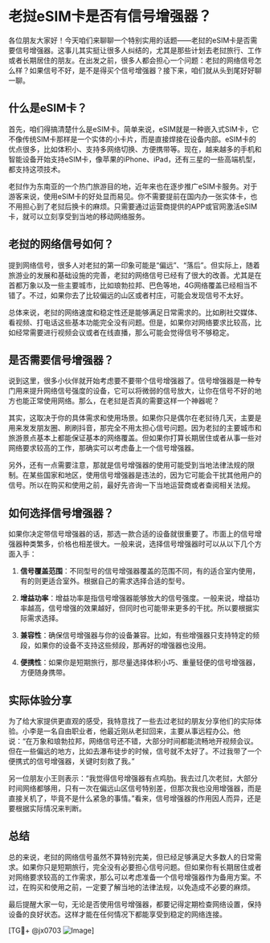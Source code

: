 # 老挝eSIM卡是否有信号增强器？

各位朋友大家好！今天咱们来聊聊一个特别实用的话题——老挝的eSIM卡是否需要信号增强器。这事儿其实挺让很多人纠结的，尤其是那些计划去老挝旅行、工作或者长期居住的朋友。在出发之前，很多人都会担心一个问题：老挝的网络信号怎么样？如果信号不好，是不是得买个信号增强器？接下来，咱们就从头到尾好好聊一聊。

## 什么是eSIM卡？

首先，咱们得搞清楚什么是eSIM卡。简单来说，eSIM就是一种嵌入式SIM卡，它不像传统SIM卡那样是一个实体的小卡片，而是直接焊接在设备内部。eSIM卡的优点很多，比如体积小、支持多网络切换、方便携带等。现在，越来越多的手机和智能设备开始支持eSIM卡，像苹果的iPhone、iPad，还有三星的一些高端机型，都支持这项技术。

老挝作为东南亚的一个热门旅游目的地，近年来也在逐步推广eSIM卡服务。对于游客来说，使用eSIM卡的好处显而易见。你不需要提前在国内办一张实体卡，也不用担心到了老挝后换卡的麻烦。只需要通过运营商提供的APP或官网激活eSIM卡，就可以立刻享受到当地的移动网络服务。

## 老挝的网络信号如何？

提到网络信号，很多人对老挝的第一印象可能是“偏远”、“落后”。但实际上，随着旅游业的发展和基础设施的完善，老挝的网络信号已经有了很大的改善。尤其是在首都万象以及一些主要城市，比如琅勃拉邦、巴色等地，4G网络覆盖已经相当不错了。不过，如果你去了比较偏远的山区或者村庄，可能会发现信号不太好。

总体来说，老挝的网络速度和稳定性还是能够满足日常需求的。比如刷社交媒体、看视频、打电话这些基本功能完全没有问题。但是，如果你对网络要求比较高，比如经常需要进行视频会议或者在线直播，那么可能会觉得信号不够稳定。

## 是否需要信号增强器？

说到这里，很多小伙伴就开始考虑要不要带个信号增强器了。信号增强器是一种专门用来提升网络信号强度的设备，它可以将微弱的信号放大，让你在信号不好的地方也能正常使用网络。那么，在老挝是否真的需要这样一个神器呢？

其实，这取决于你的具体需求和使用场景。如果你只是偶尔在老挝待几天，主要是用来发发朋友圈、刷刷抖音，那完全不用太担心信号问题。因为老挝的主要城市和旅游景点基本上都能保证基本的网络覆盖。但如果你打算长期居住或者从事一些对网络要求较高的工作，那确实可以考虑备上一个信号增强器。

另外，还有一点需要注意，那就是信号增强器的使用可能受到当地法律法规的限制。在某些国家和地区，使用信号增强器是违法的，因为它可能会干扰其他用户的信号。所以在购买和使用之前，最好先咨询一下当地运营商或者查阅相关法规。

## 如何选择信号增强器？

如果你决定带信号增强器的话，那选一款合适的设备就很重要了。市面上的信号增强器种类繁多，价格也相差很大。一般来说，选择信号增强器时可以从以下几个方面入手：

1. **信号覆盖范围**：不同型号的信号增强器覆盖的范围不同，有的适合室内使用，有的则更适合室外。根据自己的需求选择合适的型号。
   
2. **增益功率**：增益功率是指信号增强器能够放大的信号强度。一般来说，增益功率越高，信号增强的效果越好，但同时也可能带来更多的干扰。所以要根据实际需求选择。

3. **兼容性**：确保信号增强器与你的设备兼容。比如，有些增强器只支持特定的频段，如果你的设备不支持这些频段，那再好的增强器也没用。

4. **便携性**：如果你是短期旅行，那尽量选择体积小巧、重量轻便的信号增强器，方便随身携带。

## 实际体验分享

为了给大家提供更直观的感受，我特意找了一些去过老挝的朋友分享他们的实际体验。小李是一名自由职业者，他最近刚从老挝回来，主要从事远程办公。他说：“在万象和琅勃拉邦，网络信号还不错，大部分时间都能流畅地开视频会议。但在一些偏远的地方，比如去瀑布徒步的时候，信号就不太好了。不过我带了一个便携式的信号增强器，关键时刻救了我。”

另一位朋友小王则表示：“我觉得信号增强器有点鸡肋。我去过几次老挝，大部分时间网络都够用，只有一次在偏远山区信号特别差，但那次我也没用增强器，而是直接关机了，毕竟不是什么紧急的事情。”看来，信号增强器的作用因人而异，还是要根据实际情况来判断。

## 总结

总的来说，老挝的网络信号虽然不算特别完美，但已经足够满足大多数人的日常需求。如果你只是短期旅行，完全没有必要担心信号问题。但如果你有长期居住或者对网络要求较高的工作需求，那么可以考虑准备一个信号增强器作为备用方案。不过，在购买和使用之前，一定要了解当地的法律法规，以免造成不必要的麻烦。

最后提醒大家一句，无论是否使用信号增强器，都要记得定期检查网络设置，保持设备的良好状态。这样才能在任何情况下都能享受到稳定的网络连接。

[TG💪+ @jx0703 ![Image](https://github.com/user-attachments/assets/dbca1d08-cadb-493c-b0ec-ad6f7a83f270)]